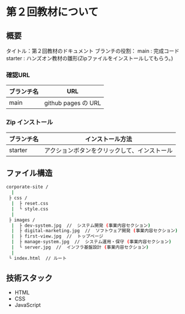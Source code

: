 # 第２回教材について
## 概要
タイトル：第２回教材のドキュメント
ブランチの役割：
main : 完成コード
starter : ハンズオン教材の雛形(Zipファイルをインストールしてもらう。)

### 確認URL
| ブランチ名 | URL |
|----------------|--------|
| main | github pages の URL |

### Zip インストール
| ブランチ名 | インストール方法 |
|----------------|--------|
| starter | アクションボタンをクリックして、インストール |

## ファイル構造
```bash
corporate-site /
  |
 ├ css /
  |  ├ reset.css
  |  └ style.css
  |
 ├ images /
  |  ├ dev-system.jpg  //  システム開発 (事業内容セクション)
  |  ├ digital-marketing.jpg  //  ソフトウェア開発 (事業内容セクション)
  |  ├ first-view.jpg  //  トップページ
  |  ├ manage-system.jpg  //  システム運用・保守 (事業内容セクション)
  |  └ server.jpg  //  インフラ基盤設計 (事業内容セクション)
  |
 └ index.html  // ルート
```

## 技術スタック
- HTML
- CSS
- JavaScript